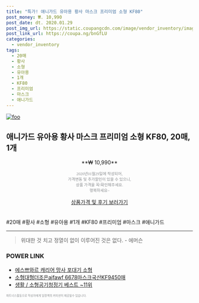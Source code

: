 ```yaml
--- 
title: "특가! 애니가드 유아용 황사 마스크 프리미엄 소형 KF80" 
post_money: ₩. 10,990 
post_date: dt. 2020.01.29 
post_img_url: https://static.coupangcdn.com/image/vendor_inventory/images/2016/12/15/19/8/872f1133-32b0-4ee0-908a-2f6453937f67.jpg 
post_link_url: https://coupa.ng/bnGfLU 
categories: 
  - vendor_inventory 
tags: 
  - 20매 
  - 황사 
  - 소형 
  - 유아용 
  - 1개 
  - KF80 
  - 프리미엄 
  - 마스크 
  - 애니가드 
--- 
```

[![foo](https://static.coupangcdn.com/image/vendor_inventory/images/2016/12/15/19/8/872f1133-32b0-4ee0-908a-2f6453937f67.jpg)](https://coupa.ng/bnGfLU) 

## 애니가드 유아용 황사 마스크 프리미엄 소형 KF80, 20매, 1개 
<p style="text-align: center;">**₩ 10,990**</p> 
<p style="text-align: center;"><span style="color: #898c8f; font-family: Georgia,Times,serif; font-size: 0.75em;">2020년01월29일에 작성되어, <br>가격변동 및 추가할인이 있을 수 있으니,<br> 상품 가격을 꼭!확인해주세요.<br>행복하세요~</span> 
</p>	 
<div markdown="0" style="text-align: center;"><a href="https://coupa.ng/bnGfLU" class="btn btn--success">상품가격 및 후기 보러가기</a></div> 
<br><br> 
  #20매 #황사 #소형 #유아용 #1개 #KF80 #프리미엄 #마스크 #애니가드 
<hr> 

> 위대한 것 치고 정열이 없이 이루어진 것은 없다. - 에머슨 


### POWER LINK

* <a href="https://blog.naver.com/sakai111/221780335565" target="_blank">에스쁘와르 캐리어 망사 포대기 소형</a>
* <a href="https://blog.naver.com/fasyy4321/221789493215" target="_blank">소형대형더조은ajfawf 6678마스크국산KF9450매</a>
* <a href="https://blog.naver.com/santokki14/221789542072" target="_blank">생활 / 소형공기청정기 베스트 ~11위</a>

<span style="color: #898c8f; font-family: Georgia,Times,serif; font-size: 0.55em;">파트너스활동으로 작성자에게 일정액의 커미션이 제공될수 있습니다.</span> 
